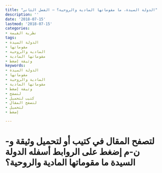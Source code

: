 ```yaml
---
title: "الدولة السيدة، ما مقوماتها المادية والروحية؟ – الفصل الثاني"
description: ''
date: '2018-07-15'
lastmod: '2018-07-15'
categories:
- نظرية القيمة
tags:
- الدولة السيدة
- مقوماتها
- المادية والروحية
- مقوماتها المادية
- وثيقة إضغط
keywords:
- الدولة السيدة
- مقوماتها
- المادية والروحية
- مقوماتها المادية
- وثيقة إضغط
- لتصفح
- كتيب لتحميل
- لتصفح المقال
- لتحميل
- إضغط

---
```

# **لتصفح المقال في كتيب أو لتحميل وثيقة و-ن-م إضغط على الروابط أسفله** **الدولة السيدة ما مقوماتها المادية والروحية؟**

###